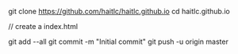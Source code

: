 git clone https://github.com/haitlc/haitlc.github.io
cd haitlc.github.io

// create a index.html

git add --all
git commit -m "Initial commit"
git push -u origin master

